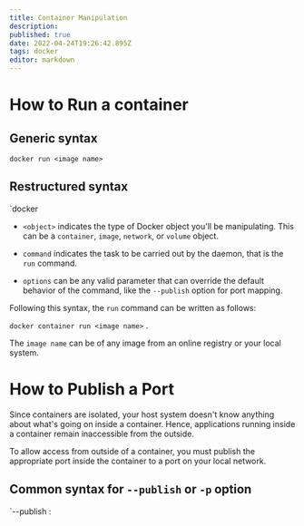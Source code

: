 ```yaml
---
title: Container Manipulation
description: 
published: true
date: 2022-04-24T19:26:42.895Z
tags: docker
editor: markdown
---
```


# How to Run a container
## Generic syntax
`docker run <image name>`

## Restructured syntax
`docker <object> <command> <options>

- `<object>` indicates the type of Docker object you'll be manipulating. This can be a `container`, `image`, `network`, or `volume` object.

- `command` indicates the task to be carried out by the daemon, that is the `run` command. 

- `options` can be any valid parameter that can override the default behavior of the command, like the `--publish` option for port mapping.

Following this syntax, the `run` command can be written as follows: 

`docker container run <image name>` .

The `image name` can be of any image from an online registry or your local system. 

# How to Publish a Port
Since containers are isolated, your host system doesn't know anything about what's going on inside a container. Hence, applications running inside a container remain inaccessible from the outside. 

To allow access from outside of a container, you must publish the appropriate port inside the container to a port on your local network. 

## Common syntax for `--publish` or `-p` option
`--publish <host port>:<container port>